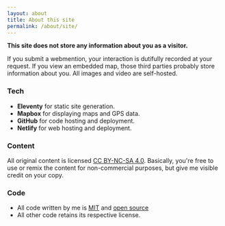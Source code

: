 ```yaml
---
layout: about
title: About this site
permalink: /about/site/
---
```


**This site does not store any information about you as a visitor.**

If you submit a webmention, your interaction is dutifully recorded at your request. If you view an embedded map, those third parties probably store information about you. All images and video are self-hosted.

### Tech

* **Eleventy** for static site generation.
* **Mapbox** for displaying maps and GPS data.
* **GitHub** for code hosting and deployment.
* **Netlify** for web hosting and deployment.

### Content

All original content is licensed [CC BY-NC-SA 4.0](https://creativecommons.org/licenses/by-nc-sa/4.0/). Basically, you're free to use or remix the content for non-commercial purposes, but give me visible credit on your copy.

### Code

* All code written by me is [MIT](https://github.com/rupl/chrisruppel.com/blob/master/LICENSE.md) and [open source](https://github.com/rupl/chrisruppel.com/)
* All other code retains its respective license.
